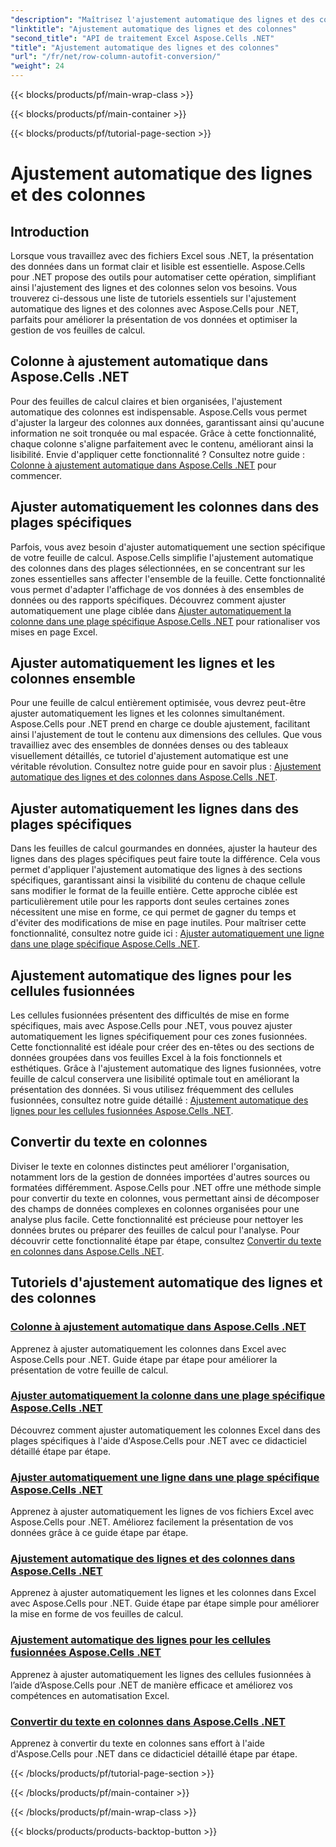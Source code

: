 ```yaml
---
"description": "Maîtrisez l'ajustement automatique des lignes et des colonnes dans Excel avec Aspose.Cells pour .NET. Améliorez l'affichage des données grâce à des tutoriels pas à pas pour des feuilles de calcul claires et professionnelles."
"linktitle": "Ajustement automatique des lignes et des colonnes"
"second_title": "API de traitement Excel Aspose.Cells .NET"
"title": "Ajustement automatique des lignes et des colonnes"
"url": "/fr/net/row-column-autofit-conversion/"
"weight": 24
---
```


{{< blocks/products/pf/main-wrap-class >}}

{{< blocks/products/pf/main-container >}}

{{< blocks/products/pf/tutorial-page-section >}}

# Ajustement automatique des lignes et des colonnes

## Introduction

Lorsque vous travaillez avec des fichiers Excel sous .NET, la présentation des données dans un format clair et lisible est essentielle. Aspose.Cells pour .NET propose des outils pour automatiser cette opération, simplifiant ainsi l'ajustement des lignes et des colonnes selon vos besoins. Vous trouverez ci-dessous une liste de tutoriels essentiels sur l'ajustement automatique des lignes et des colonnes avec Aspose.Cells pour .NET, parfaits pour améliorer la présentation de vos données et optimiser la gestion de vos feuilles de calcul.

## Colonne à ajustement automatique dans Aspose.Cells .NET
Pour des feuilles de calcul claires et bien organisées, l'ajustement automatique des colonnes est indispensable. Aspose.Cells vous permet d'ajuster la largeur des colonnes aux données, garantissant ainsi qu'aucune information ne soit tronquée ou mal espacée. Grâce à cette fonctionnalité, chaque colonne s'aligne parfaitement avec le contenu, améliorant ainsi la lisibilité. Envie d'appliquer cette fonctionnalité ? Consultez notre guide : [Colonne à ajustement automatique dans Aspose.Cells .NET](./autofit-column-aspose-cells/) pour commencer.

## Ajuster automatiquement les colonnes dans des plages spécifiques
Parfois, vous avez besoin d'ajuster automatiquement une section spécifique de votre feuille de calcul. Aspose.Cells simplifie l'ajustement automatique des colonnes dans des plages sélectionnées, en se concentrant sur les zones essentielles sans affecter l'ensemble de la feuille. Cette fonctionnalité vous permet d'adapter l'affichage de vos données à des ensembles de données ou des rapports spécifiques. Découvrez comment ajuster automatiquement une plage ciblée dans [Ajuster automatiquement la colonne dans une plage spécifique Aspose.Cells .NET](./autofit-column-specific-range/) pour rationaliser vos mises en page Excel.

## Ajuster automatiquement les lignes et les colonnes ensemble
Pour une feuille de calcul entièrement optimisée, vous devrez peut-être ajuster automatiquement les lignes et les colonnes simultanément. Aspose.Cells pour .NET prend en charge ce double ajustement, facilitant ainsi l'ajustement de tout le contenu aux dimensions des cellules. Que vous travailliez avec des ensembles de données denses ou des tableaux visuellement détaillés, ce tutoriel d'ajustement automatique est une véritable révolution. Consultez notre guide pour en savoir plus : [Ajustement automatique des lignes et des colonnes dans Aspose.Cells .NET](./autofit-rows-columns/).

## Ajuster automatiquement les lignes dans des plages spécifiques
Dans les feuilles de calcul gourmandes en données, ajuster la hauteur des lignes dans des plages spécifiques peut faire toute la différence. Cela vous permet d'appliquer l'ajustement automatique des lignes à des sections spécifiques, garantissant ainsi la visibilité du contenu de chaque cellule sans modifier le format de la feuille entière. Cette approche ciblée est particulièrement utile pour les rapports dont seules certaines zones nécessitent une mise en forme, ce qui permet de gagner du temps et d'éviter des modifications de mise en page inutiles. Pour maîtriser cette fonctionnalité, consultez notre guide ici : [Ajuster automatiquement une ligne dans une plage spécifique Aspose.Cells .NET](./autofit-row-specific-range/).

## Ajustement automatique des lignes pour les cellules fusionnées
Les cellules fusionnées présentent des difficultés de mise en forme spécifiques, mais avec Aspose.Cells pour .NET, vous pouvez ajuster automatiquement les lignes spécifiquement pour ces zones fusionnées. Cette fonctionnalité est idéale pour créer des en-têtes ou des sections de données groupées dans vos feuilles Excel à la fois fonctionnels et esthétiques. Grâce à l'ajustement automatique des lignes fusionnées, votre feuille de calcul conservera une lisibilité optimale tout en améliorant la présentation des données. Si vous utilisez fréquemment des cellules fusionnées, consultez notre guide détaillé : [Ajustement automatique des lignes pour les cellules fusionnées Aspose.Cells .NET](./autofit-rows-merged-cells/).

## Convertir du texte en colonnes
Diviser le texte en colonnes distinctes peut améliorer l'organisation, notamment lors de la gestion de données importées d'autres sources ou formatées différemment. Aspose.Cells pour .NET offre une méthode simple pour convertir du texte en colonnes, vous permettant ainsi de décomposer des champs de données complexes en colonnes organisées pour une analyse plus facile. Cette fonctionnalité est précieuse pour nettoyer les données brutes ou préparer des feuilles de calcul pour l'analyse. Pour découvrir cette fonctionnalité étape par étape, consultez [Convertir du texte en colonnes dans Aspose.Cells .NET](./convert-text-to-columns/).

## Tutoriels d'ajustement automatique des lignes et des colonnes
### [Colonne à ajustement automatique dans Aspose.Cells .NET](./autofit-column-aspose-cells/)
Apprenez à ajuster automatiquement les colonnes dans Excel avec Aspose.Cells pour .NET. Guide étape par étape pour améliorer la présentation de votre feuille de calcul.
### [Ajuster automatiquement la colonne dans une plage spécifique Aspose.Cells .NET](./autofit-column-specific-range/)
Découvrez comment ajuster automatiquement les colonnes Excel dans des plages spécifiques à l'aide d'Aspose.Cells pour .NET avec ce didacticiel détaillé étape par étape.
### [Ajuster automatiquement une ligne dans une plage spécifique Aspose.Cells .NET](./autofit-row-specific-range/)
Apprenez à ajuster automatiquement les lignes de vos fichiers Excel avec Aspose.Cells pour .NET. Améliorez facilement la présentation de vos données grâce à ce guide étape par étape.
### [Ajustement automatique des lignes et des colonnes dans Aspose.Cells .NET](./autofit-rows-columns/)
Apprenez à ajuster automatiquement les lignes et les colonnes dans Excel avec Aspose.Cells pour .NET. Guide étape par étape simple pour améliorer la mise en forme de vos feuilles de calcul.
### [Ajustement automatique des lignes pour les cellules fusionnées Aspose.Cells .NET](./autofit-rows-merged-cells/)
Apprenez à ajuster automatiquement les lignes des cellules fusionnées à l’aide d’Aspose.Cells pour .NET de manière efficace et améliorez vos compétences en automatisation Excel.
### [Convertir du texte en colonnes dans Aspose.Cells .NET](./convert-text-to-columns/)
Apprenez à convertir du texte en colonnes sans effort à l'aide d'Aspose.Cells pour .NET dans ce didacticiel détaillé étape par étape.

{{< /blocks/products/pf/tutorial-page-section >}}

{{< /blocks/products/pf/main-container >}}

{{< /blocks/products/pf/main-wrap-class >}}

{{< blocks/products/products-backtop-button >}}